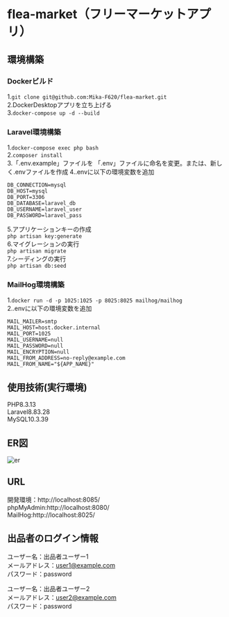 # flea-market（フリーマーケットアプリ）
## 環境構築
### Dockerビルド
1.`git clone git@github.com:Mika-F620/flea-market.git`<br>
2.DockerDesktopアプリを立ち上げる<br>
3.`docker-compose up -d --build`

### Laravel環境構築
1.`docker-compose exec php bash`<br>
2.`composer install`<br>
3.「.env.example」ファイルを 「.env」ファイルに命名を変更。または、新しく.envファイルを作成
4..envに以下の環境変数を追加<br>
```
DB_CONNECTION=mysql
DB_HOST=mysql
DB_PORT=3306
DB_DATABASE=laravel_db
DB_USERNAME=laravel_user
DB_PASSWORD=laravel_pass
```
5.アプリケーションキーの作成<br>
`php artisan key:generate`<br>
6.マイグレーションの実行<br>
`php artisan migrate`<br>
7.シーディングの実行<br>
`php artisan db:seed`

### MailHog環境構築
1.`docker run -d -p 1025:1025 -p 8025:8025 mailhog/mailhog`<br>
2..envに以下の環境変数を追加<br>
```
MAIL_MAILER=smtp
MAIL_HOST=host.docker.internal
MAIL_PORT=1025
MAIL_USERNAME=null
MAIL_PASSWORD=null
MAIL_ENCRYPTION=null
MAIL_FROM_ADDRESS=no-reply@example.com
MAIL_FROM_NAME="${APP_NAME}"
```

## 使用技術(実行環境)
PHP8.3.13<br>
Laravel8.83.28<br>
MySQL10.3.39

## ER図
![er](https://github.com/user-attachments/assets/46a053f0-fb71-4d5f-be98-67f279ae35d2)

## URL
開発環境：http://localhost:8085/<br>
phpMyAdmin:http://localhost:8080/<br>
MailHog:http://localhost:8025/

## 出品者のログイン情報
ユーザー名：出品者ユーザー1  
メールアドレス：user1@example.com  
パスワード：password

ユーザー名：出品者ユーザー2  
メールアドレス：user2@example.com  
パスワード：password
